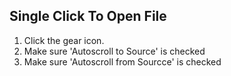## Single Click To Open File
1. Click the gear icon.
2. Make sure 'Autoscroll to Source' is checked
3. Make sure 'Autoscroll from Sourcce' is checked
